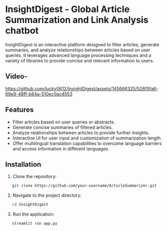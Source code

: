 # InsightDigest - Global Article Summarization and Link Analysis chatbot

InsightDigest is an interactive platform designed to filter articles, generate summaries, and analyze relationships between articles based on user queries. It leverages advanced language processing techniques and a variety of libraries to provide concise and relevant information to users.

## Video-



https://github.com/lucky0612/InsightDigest/assets/145666325/526f5fa6-69e9-48ff-b84a-510ec0ac4553



## Features

- Filter articles based on user queries or abstracts.
- Generate concise summaries of filtered articles.
- Analyze relationships between articles to provide further insights.
- Interactive UI for user input and customization of summarization length.
- Offer multilingual translation capabilities to overcome language barriers and access information in different languages.


## Installation

1. Clone the repository:

```bash
   git clone https://github.com/your-username/ArticleSummarizer.git
```
2. Navigate to the project directory:
```bash
   cd InsightDigest
```
3. Run the application:
```bash
   streamlit run app.py
```



